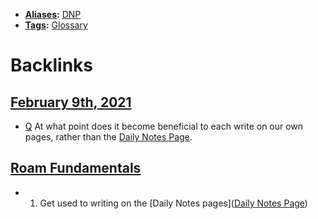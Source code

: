 - **[Aliases](<Aliases.md>):** [DNP](<DNP.md>)
- **[Tags](<Tags.md>):** [Glossary](<Glossary.md>)

# Backlinks
## [February 9th, 2021](<February 9th, 2021.md>)
- [Q](<Q.md>) At what point does it become beneficial to each write on our own pages, rather than the [Daily Notes Page](<Daily Notes Page.md>).

## [Roam Fundamentals](<Roam Fundamentals.md>)
- 1. Get used to writing on the [Daily Notes pages]([Daily Notes Page](<Daily Notes Page.md>))

